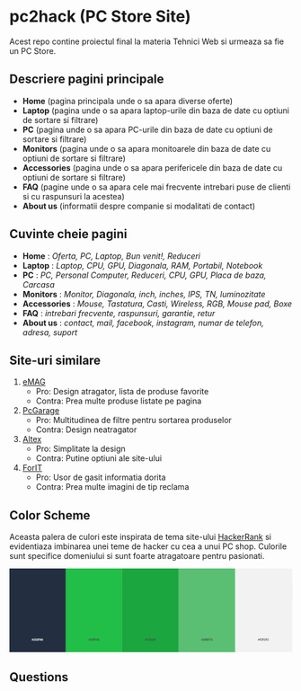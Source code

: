 # pc2hack (PC Store Site)

Acest repo contine proiectul final la materia Tehnici Web si urmeaza sa fie un PC Store.

## Descriere pagini principale

- **Home** (pagina principala unde o sa apara diverse oferte)
- **Laptop** (pagina unde o sa apara laptop-urile din baza de date cu optiuni de sortare si filtrare)
- **PC** (pagina unde o sa apara PC-urile din baza de date cu optiuni de sortare si filtrare)
- **Monitors** (pagina unde o sa apara monitoarele din baza de date cu optiuni de sortare si filtrare)
- **Accessories** (pagina unde o sa apara perifericele din baza de date cu optiuni de sortare si filtrare)
- **FAQ** (pagine unde o sa apara cele mai frecvente intrebari puse de clienti si cu raspunsuri la acestea)
- **About us** (informatii despre companie si modalitati de contact)

## Cuvinte cheie pagini

- **Home** : _Oferta, PC, Laptop, Bun venit!, Reduceri_
- **Laptop** : _Laptop, CPU, GPU, Diagonala, RAM, Portabil, Notebook_
- **PC** : _PC, Personal Computer, Reduceri, CPU, GPU, Placa de baza, Carcasa_
- **Monitors** : _Monitor, Diagonala, inch, inches, IPS, TN, luminozitate_
- **Accessories** : _Mouse, Tastatura, Casti, Wireless, RGB, Mouse pad, Boxe_
- **FAQ** : _intrebari frecvente, raspunsuri, garantie, retur_
- **About us** : _contact, mail, facebook, instagram, numar de telefon, adresa, suport_

## Site-uri similare

1. [eMAG](https://www.emag.ro/)
    - Pro: Design atragator, lista de produse favorite
    - Contra: Prea multe produse listate pe pagina
2. [PcGarage](https://www.pcgarage.ro/)
    - Pro: Multitudinea de filtre pentru sortarea produselor
    - Contra: Design neatragator
3. [Altex](https://altex.ro/)
    - Pro: Simplitate la design
    - Contra: Putine optiuni ale site-ului
4. [ForIT](https://www.forit.ro/)
    - Pro: Usor de gasit informatia dorita
    - Contra: Prea multe imagini de tip reclama

## Color Scheme

Aceasta palera de culori este inspirata de tema site-ului [HackerRank](https://www.hackerrank.com/) si evidentiaza imbinarea unei teme de hacker cu cea a unui PC shop. Culorile sunt specifice domeniului si sunt foarte atragatoare pentru pasionati.

[![](resources/ps2hack-color-scheme.png)](https://color.adobe.com/search?q=hackerrank)

## Questions
